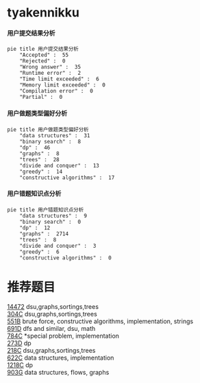 # tyakennikku

<!-- tabs:start -->



#### **用户提交结果分析**

```mermaid
pie title 用户提交结果分析
    "Accepted" :  55
    "Rejected" :  0
    "Wrong answer" :  35
    "Runtime error" :  2
    "Time limit exceeded" :  6
    "Memory limit exceeded" :  0
    "Compilation error" :  0
    "Partial" :  0
```

#### **用户做题类型偏好分析**

```mermaid
pie title 用户做题类型偏好分析
    "data structures" :  31
    "binary search" :  8
    "dp" :  46
    "graphs" :  8
    "trees" :  28
    "divide and conquer" :  13
    "greedy" :  14
    "constructive algorithms" :  17
```
#### **用户错题知识点分析**

```mermaid
pie title 用户错题知识点分析
    "data structures" :  9
    "binary search" :  0
    "dp" :  12
    "graphs" :  2714
    "trees" :  8
    "divide and conquer" :  3
    "greedy" :  6
    "constructive algorithms" :  0
```



<!-- tabs:end -->
# 推荐题目
[14472](https://codeforces.com/contest/1447/problem/2)		dsu,graphs,sortings,trees		  
[304C](https://codeforces.com/contest/304/problem/C)		dsu,graphs,sortings,trees		  
[551B](https://codeforces.com/contest/551/problem/B)		brute force,
                        constructive algorithms,
                        implementation,
                        strings		  
[691D](https://codeforces.com/contest/691/problem/D)		dfs and similar,
                        dsu,
                        math		  
[784C](https://codeforces.com/contest/784/problem/C)		*special problem,
                        implementation		  
[273D](https://codeforces.com/contest/273/problem/D)		dp		  
[218C](https://codeforces.com/contest/218/problem/C)		dsu,graphs,sortings,trees		  
[622C](https://codeforces.com/contest/622/problem/C)		data structures,
                        implementation		  
[1218C](https://codeforces.com/contest/1218/problem/C)		dp		  
[903G](https://codeforces.com/contest/903/problem/G)		data structures,
                        flows,
                        graphs		  
